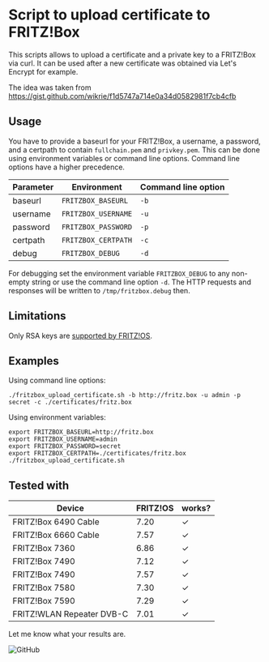 # Script to upload certificate to FRITZ!Box

This scripts allows to upload a certificate and a private key to a FRITZ!Box via curl. It can be used after a new certificate was obtained via Let's Encrypt for example.

The idea was taken from https://gist.github.com/wikrie/f1d5747a714e0a34d0582981f7cb4cfb

## Usage

You have to provide a baseurl for your FRITZ!Box, a username, a password, and a certpath to contain `fullchain.pem` and `privkey.pem`. This can be done using environment variables or command line options. Command line options have a higher precedence.

| Parameter | Environment         | Command line option |
| --------- | ------------------- | ------------------- |
| baseurl   | `FRITZBOX_BASEURL`  | `-b`                |
| username  | `FRITZBOX_USERNAME` | `-u`                |
| password  | `FRITZBOX_PASSWORD` | `-p`                |
| certpath  | `FRITZBOX_CERTPATH` | `-c`                |
| debug     | `FRITZBOX_DEBUG`    | `-d`                |

For debugging set the environment variable `FRITZBOX_DEBUG` to any non-empty string or use the command line option `-d`. The HTTP requests and responses will be written to `/tmp/fritzbox.debug` then.

## Limitations

Only RSA keys are [supported by FRITZ!OS](https://en.avm.de/service/knowledge-base/dok/FRITZ-Box-7590/1525_Importing-your-own-certificate-to-the-FRITZ-Box/).

## Examples

Using command line options:

```shell
./fritzbox_upload_certificate.sh -b http://fritz.box -u admin -p secret -c ./certificates/fritz.box
```

Using environment variables:

```shell
export FRITZBOX_BASEURL=http://fritz.box
export FRITZBOX_USERNAME=admin
export FRITZBOX_PASSWORD=secret
export FRITZBOX_CERTPATH=./certificates/fritz.box
./fritzbox_upload_certificate.sh
```

## Tested with

| Device                    | FRITZ!OS | works? |
| ------------------------- | -------- | ------ |
| FRITZ!Box 6490 Cable      | 7.20     | ✓      |
| FRITZ!Box 6660 Cable      | 7.57     | ✓      |
| FRITZ!Box 7360            | 6.86     | ✓      |
| FRITZ!Box 7490            | 7.12     | ✓      |
| FRITZ!Box 7490            | 7.57     | ✓      |
| FRITZ!Box 7580            | 7.30     | ✓      |
| FRITZ!Box 7590            | 7.29     | ✓      |
| FRITZ!WLAN Repeater DVB-C | 7.01     | ✓      |

Let me know what your results are.

![GitHub](https://img.shields.io/github/license/franzs/fritzbox_upload_certificate)
